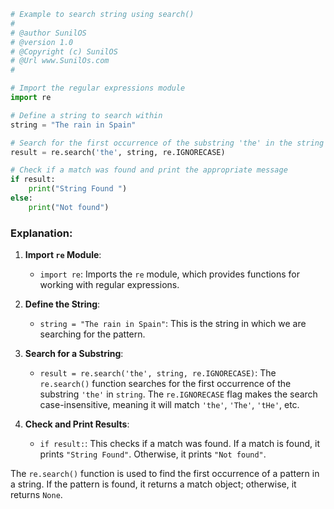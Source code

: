 
```python
# Example to search string using search()
#
# @author SunilOS  
# @version 1.0
# @Copyright (c) SunilOS  
# @Url www.SunilOs.com
#

# Import the regular expressions module
import re

# Define a string to search within
string = "The rain in Spain"

# Search for the first occurrence of the substring 'the' in the string
result = re.search('the', string, re.IGNORECASE)

# Check if a match was found and print the appropriate message
if result:
    print("String Found ")
else:
    print("Not found")
```

### Explanation:

1. **Import `re` Module**:
   - `import re`: Imports the `re` module, which provides functions for working with regular expressions.

2. **Define the String**:
   - `string = "The rain in Spain"`: This is the string in which we are searching for the pattern.

3. **Search for a Substring**:
   - `result = re.search('the', string, re.IGNORECASE)`: The `re.search()` function searches for the first occurrence of the substring `'the'` in `string`. The `re.IGNORECASE` flag makes the search case-insensitive, meaning it will match `'the'`, `'The'`, `'tHe'`, etc.

4. **Check and Print Results**:
   - `if result:`: This checks if a match was found. If a match is found, it prints `"String Found"`. Otherwise, it prints `"Not found"`.

The `re.search()` function is used to find the first occurrence of a pattern in a string. If the pattern is found, it returns a match object; otherwise, it returns `None`.
